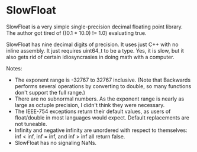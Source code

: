SlowFloat
=========

SlowFloat is a very simple single-precision decimal floating point library. The author got tired of ((0.1 * 10.0) != 1.0) evaluating true.

SlowFloat has nine decimal digits of precision. It uses just C++ with no inline assembly. It just requires uint64_t to be a type. Yes, it is slow, but it also gets rid of certain idiosyncrasies in doing math with a computer.

Notes:
* The exponent range is -32767 to 32767 inclusive. (Note that Backwards performs several operations by converting to double, so many functions don't support the full range.)
* There are no subnormal numbers. As the exponent range is nearly as large as octuple precision, I didn't think they were necessary.
* The IEEE-754 exceptions return their default values, as users of float/double in most languages would expect. Default replacements are not tuneable.
* Infinity and negative infinity are unordered with respect to themselves: inf < inf, inf = inf, and inf > inf all return false.
* SlowFloat has no signaling NaNs.
